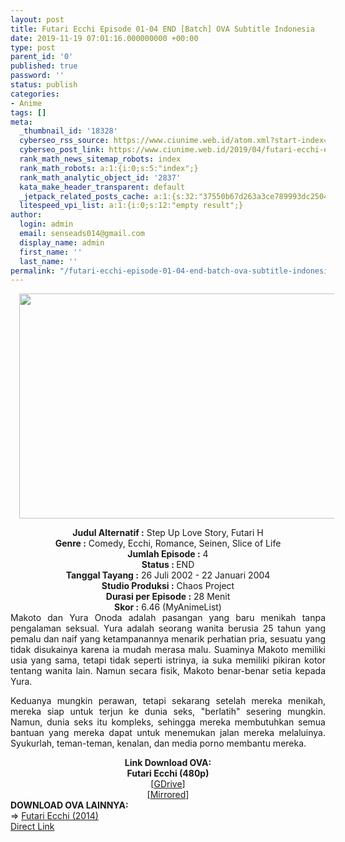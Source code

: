 ```yaml
---
layout: post
title: Futari Ecchi Episode 01-04 END [Batch] OVA Subtitle Indonesia
date: 2019-11-19 07:01:16.000000000 +00:00
type: post
parent_id: '0'
published: true
password: ''
status: publish
categories:
- Anime
tags: []
meta:
  _thumbnail_id: '18328'
  cyberseo_rss_source: https://www.ciunime.web.id/atom.xml?start-index=1801&max-results=150
  cyberseo_post_link: https://www.ciunime.web.id/2019/04/futari-ecchi-episode-01-04-end-batch.html
  rank_math_news_sitemap_robots: index
  rank_math_robots: a:1:{i:0;s:5:"index";}
  rank_math_analytic_object_id: '2837'
  kata_make_header_transparent: default
  _jetpack_related_posts_cache: a:1:{s:32:"37550b67d263a3ce789993dc25046c5f";a:2:{s:7:"expires";i:1656626668;s:7:"payload";a:0:{}}}
  litespeed_vpi_list: a:1:{i:0;s:12:"empty result";}
author:
  login: admin
  email: senseads014@gmail.com
  display_name: admin
  first_name: ''
  last_name: ''
permalink: "/futari-ecchi-episode-01-04-end-batch-ova-subtitle-indonesia/"
---
```

<div class="separator" style="clear: both; text-align: center;"><a href="https://1.bp.blogspot.com/-6tUWR69OkKQ/XLRmEgdIl6I/AAAAAAAAQgQ/sXWU0YIRJrMYOFDkPmFbFpoG5FDtl0pfwCLcBGAs/s1600/Futari%2BEcchi.jpg" imageanchor="1" style="margin-left: 1em; margin-right: 1em;"><img border="0" data-original-height="720" data-original-width="1280" height="360" src="{{ site.baseurl }}/assets/2019/11/Futari%2BEcchi.jpg" width="640" /></a></div>
<p>
<div style="text-align: center;"><b>Judul</b><b><b> Alternatif</b> :</b> Step Up Love Story, Futari H</div>
<div style="text-align: center;"><b><b>Genre :</b></b> Comedy, Ecchi, Romance, Seinen, Slice of Life</div>
<div style="text-align: center;"><b>Jumlah Episode :</b> 4<br /><b>Status :&nbsp;</b>END<br /><b>Tanggal Tayang :</b> 26 Juli 2002 - 22 Januari 2004<br /><b>Studio Produksi :</b> Chaos Project<br /><b>Durasi per Episode :</b> 28 Menit</div>
<div style="text-align: center;"><b>Skor :</b> 6.46 (MyAnimeList)</div>
<div style="text-align: center;"></div>
<div style="text-align: justify;">Makoto dan Yura Onoda adalah pasangan yang baru menikah tanpa pengalaman seksual. Yura adalah seorang wanita berusia 25 tahun yang pemalu dan naif yang ketampanannya menarik perhatian pria, sesuatu yang tidak disukainya karena ia mudah merasa malu. Suaminya Makoto memiliki usia yang sama, tetapi tidak seperti istrinya, ia suka memiliki pikiran kotor tentang wanita lain. Namun secara fisik, Makoto benar-benar setia kepada Yura.</p>
<p>Keduanya mungkin perawan, tetapi sekarang setelah mereka menikah, mereka siap untuk terjun ke dunia seks, "berlatih" sesering mungkin. Namun, dunia seks itu kompleks, sehingga mereka membutuhkan semua bantuan yang mereka dapat untuk menemukan jalan mereka melaluinya. Syukurlah, teman-teman, kenalan, dan media porno membantu mereka.</p></div>
<div style="text-align: justify;"></div>
<div style="text-align: justify;"></div>
<div style="text-align: center;"><b>Link Download OVA:</b></div>
<div style="text-align: center;"><b>Futari Ecchi (480p)</b></div>
<div style="text-align: center;">[<a href="https://drive.google.com/uc?id=1PaUtg-c43sn3FqOGdG5gYqyefsPfZzka" target="_blank" rel="noopener">GDrive</a>]<br />[<a href="https://www.mirrored.to/files/D2YJS6IR/" target="_blank" rel="noopener">Mirrored</a>]
<div style="text-align: left;"></div>
<div style="text-align: left;"></div>
<div style="text-align: left;"><b>DOWNLOAD OVA LAINNYA:</b></div>
<div style="text-align: left;"></div>
<div style="text-align: left;">=&gt;&nbsp;<a href="https://www.ciunime.web.id/2019/04/futari-ecchi-2014-episode-01-03-end.html" target="_blank" rel="noopener">Futari Ecchi (2014)</a></div>
<div style="text-align: left;"></div>
</div>
<link rel="stylesheet" href="https://cdnjs.cloudflare.com/ajax/libs/font-awesome/4.7.0/css/font-awesome.min.css" />
<div class="divbtn"> <a href="https://handymansurrender.com/fihup8buzv?key=94550f7ce39444073321dde3b8782f97" class="btn"><i class="fa fa-download"></i> Direct Link</a> </div>
